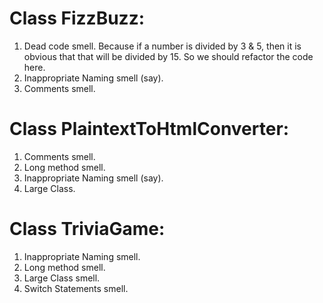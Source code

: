 # Class FizzBuzz:
1. Dead code smell. Because if a number is divided by 3 & 5, then it is obvious that that
   will be divided by 15. So we should refactor the code here.
2. Inappropriate Naming smell (say).
3. Comments smell.



# Class PlaintextToHtmlConverter:
1. Comments smell.
2. Long method smell.
3. Inappropriate Naming smell (say).
4. Large Class.



# Class TriviaGame:
1. Inappropriate Naming smell.
2. Long method smell.
3. Large Class smell.
4. Switch Statements smell.